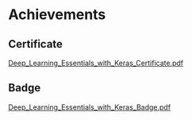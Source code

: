 

# Achievements
## Certificate
[Deep_Learning_Essentials_with_Keras_Certificate.pdf](https://prod-files-secure.s3.us-west-2.amazonaws.com/03e82b26-cccb-4906-bb56-adabcbdc0655/f5cf1405-8a02-49a4-beb6-3d50b033ba6e/Deep_Learning_Essentials_with_Keras_Certificate.pdf?X-Amz-Algorithm=AWS4-HMAC-SHA256&X-Amz-Content-Sha256=UNSIGNED-PAYLOAD&X-Amz-Credential=AKIAT73L2G45HZZMZUHI%2F20240916%2Fus-west-2%2Fs3%2Faws4_request&X-Amz-Date=20240916T231346Z&X-Amz-Expires=3600&X-Amz-Signature=a8764b35370501aeb07c734bac29bdb0b2092271f94dec86b59cbcee3c0b5c15&X-Amz-SignedHeaders=host&x-id=GetObject)
## Badge
[Deep_Learning_Essentials_with_Keras_Badge.pdf](https://prod-files-secure.s3.us-west-2.amazonaws.com/03e82b26-cccb-4906-bb56-adabcbdc0655/5c209097-6d96-477f-a031-edc11aa6225f/Deep_Learning_Essentials_with_Keras_Badge.pdf?X-Amz-Algorithm=AWS4-HMAC-SHA256&X-Amz-Content-Sha256=UNSIGNED-PAYLOAD&X-Amz-Credential=AKIAT73L2G45HZZMZUHI%2F20240916%2Fus-west-2%2Fs3%2Faws4_request&X-Amz-Date=20240916T231346Z&X-Amz-Expires=3600&X-Amz-Signature=825a37b1e7bf3b39348b784d28136d4efe7c7316906618774484d42452a4706d&X-Amz-SignedHeaders=host&x-id=GetObject)

